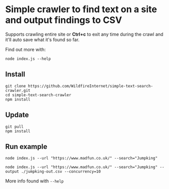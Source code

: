 # Simple crawler to find text on a site and output findings to CSV

Supports crawling entire site or **Ctrl+c** to exit any time during the crawl and it'll auto save what it's found so far.

Find out more with:

```
node index.js --help
```

## Install

```
git clone https://github.com/WildfireInternet/simple-text-search-crawler.git
cd simple-text-search-crawler
npm install
```

## Update

```
git pull
npm install
```

## Run example

```
node index.js --url "https://www.madfun.co.uk/" --search="Jumpking"
```

```
node index.js --url "https://www.madfun.co.uk/" --search="Jumpking" --output ./jumpking-out.csv --concurrency=10
```

More info found with `--help`
